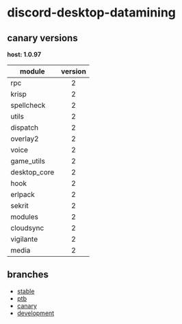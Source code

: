 # discord-desktop-datamining

## canary versions

**host: 1.0.97**

| module | version |
| ------ | :-----: |
| rpc | 2 |
| krisp | 2 |
| spellcheck | 2 |
| utils | 2 |
| dispatch | 2 |
| overlay2 | 2 |
| voice | 2 |
| game_utils | 2 |
| desktop_core | 2 |
| hook | 2 |
| erlpack | 2 |
| sekrit | 2 |
| modules | 2 |
| cloudsync | 2 |
| vigilante | 2 |
| media | 2 |

## branches

- [stable](https://github.com/OpenAsar/discord-desktop-datamining/tree/stable)
- [ptb](https://github.com/OpenAsar/discord-desktop-datamining/tree/ptb)
- [canary](https://github.com/OpenAsar/discord-desktop-datamining/tree/canary)
- [development](https://github.com/OpenAsar/discord-desktop-datamining/tree/development)